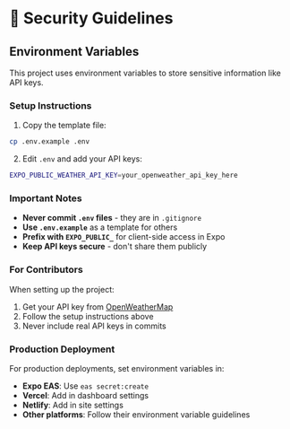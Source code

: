 # 🔐 Security Guidelines

## Environment Variables

This project uses environment variables to store sensitive information like API keys.

### Setup Instructions

1. Copy the template file:
```bash
cp .env.example .env
```

2. Edit `.env` and add your API keys:
```bash
EXPO_PUBLIC_WEATHER_API_KEY=your_openweather_api_key_here
```

### Important Notes

- **Never commit `.env` files** - they are in `.gitignore`
- **Use `.env.example`** as a template for others
- **Prefix with `EXPO_PUBLIC_`** for client-side access in Expo
- **Keep API keys secure** - don't share them publicly

### For Contributors

When setting up the project:
1. Get your API key from [OpenWeatherMap](https://openweathermap.org/api)
2. Follow the setup instructions above
3. Never include real API keys in commits

### Production Deployment

For production deployments, set environment variables in:
- **Expo EAS**: Use `eas secret:create`
- **Vercel**: Add in dashboard settings
- **Netlify**: Add in site settings
- **Other platforms**: Follow their environment variable guidelines
